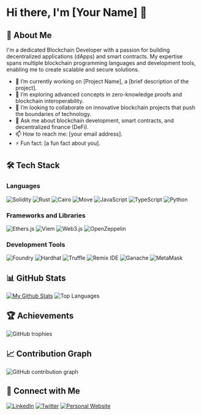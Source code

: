 # Hi there, I'm [Your Name] 👋

## 🚀 About Me
I'm a dedicated Blockchain Developer with a passion for building decentralized applications (dApps) and smart contracts. My expertise spans multiple blockchain programming languages and development tools, enabling me to create scalable and secure solutions.

- 🔭 I’m currently working on [Project Name], a [brief description of the project].
- 🌱 I’m exploring advanced concepts in zero-knowledge proofs and blockchain interoperability.
- 👯 I’m looking to collaborate on innovative blockchain projects that push the boundaries of technology.
- 💬 Ask me about blockchain development, smart contracts, and decentralized finance (DeFi).
- 📫 How to reach me: [your email address].
- ⚡ Fun fact: [a fun fact about you].

## 🛠️ Tech Stack

### Languages
![Solidity](https://img.shields.io/badge/Solidity-363636?style=for-the-badge&logo=solidity&logoColor=white)
![Rust](https://img.shields.io/badge/Rust-000000?style=for-the-badge&logo=rust&logoColor=white)
![Cairo](https://img.shields.io/badge/Cairo-FFFFFF?style=for-the-badge&logo=cairo&logoColor=black)
![Move](https://img.shields.io/badge/Move-4A90E2?style=for-the-badge&logo=move&logoColor=white)
![JavaScript](https://img.shields.io/badge/JavaScript-F7DF1E?style=for-the-badge&logo=javascript&logoColor=black)
![TypeScript](https://img.shields.io/badge/TypeScript-3178C6?style=for-the-badge&logo=typescript&logoColor=white)
![Python](https://img.shields.io/badge/Python-3776AB?style=for-the-badge&logo=python&logoColor=white)

### Frameworks and Libraries
![Ethers.js](https://img.shields.io/badge/Ethers.js-3C3C3D?style=for-the-badge&logo=javascript&logoColor=white)
![Viem](https://img.shields.io/badge/Viem-000000?style=for-the-badge&logo=viem&logoColor=white)
![Web3.js](https://img.shields.io/badge/Web3.js-F16822?style=for-the-badge&logo=javascript&logoColor=white)
![OpenZeppelin](https://img.shields.io/badge/OpenZeppelin-4E5EE4?style=for-the-badge&logo=openzeppelin&logoColor=white)

### Development Tools
![Foundry](https://img.shields.io/badge/Foundry-7A1FA2?style=for-the-badge&logo=foundry&logoColor=white)
![Hardhat](https://img.shields.io/badge/Hardhat-FE7A16?style=for-the-badge&logo=hardhat&logoColor=white)
![Truffle](https://img.shields.io/badge/Truffle-5E464D?style=for-the-badge&logo=truffle&logoColor=white)
![Remix IDE](https://img.shields.io/badge/Remix%20IDE-000000?style=for-the-badge&logo=remix&logoColor=white)
![Ganache](https://img.shields.io/badge/Ganache-744C28?style=for-the-badge&logo=ganache&logoColor=white)
![MetaMask](https://img.shields.io/badge/MetaMask-E2761B?style=for-the-badge&logo=metamask&logoColor=white)

## 📊 GitHub Stats
[![My Github Stats](https://awesome-github-stats.azurewebsites.net/user-stats/shrxyeh?cardType=level&preferLogin=false)](https://git.io/awesome-stats-card)
![Top Languages](https://github-readme-stats.vercel.app/api/top-langs/?username=shrxyeh&layout=compact&theme=radical)

## 🏆 Achievements
![GitHub trophies](https://github-profile-trophy.vercel.app/?username=yourusername&theme=radical)

## 📈 Contribution Graph
![GitHub contribution graph](https://activity-graph.herokuapp.com/graph?username=yourusername&theme=react-dark)

## 🔗 Connect with Me
[![LinkedIn](https://img.shields.io/badge/LinkedIn-0A66C2?style=for-the-badge&logo=linkedin&logoColor=white)](https://www.linkedin.com/in/yourprofile)
[![Twitter](https://img.shields.io/badge/Twitter-1DA1F2?style=for-the-badge&logo=twitter&logoColor=white)](https://twitter.com/yourprofile)
[![Personal Website](https://img.shields.io/badge/Website-000000?style=for-the-badge&logo=About.me&logoColor=white)](https://yourwebsite.com)
